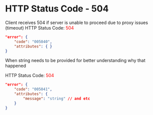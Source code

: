 # HTTP Status Code - 504

Client receives 504 if server is unable to proceed due to proxy issues (timeout)
HTTP Status Code: <span style="color:red">504</span>
```json
"error": {
    "code": "005040",
    "attributes": { }
}
```

When string needs to be provided for better understanding why that happened

HTTP Status Code: <span style="color:red">504</span>
```json
"error": {
    "code": "005041",
    "attributes": { 
        "message": "string" // and etc
    }
}
```
